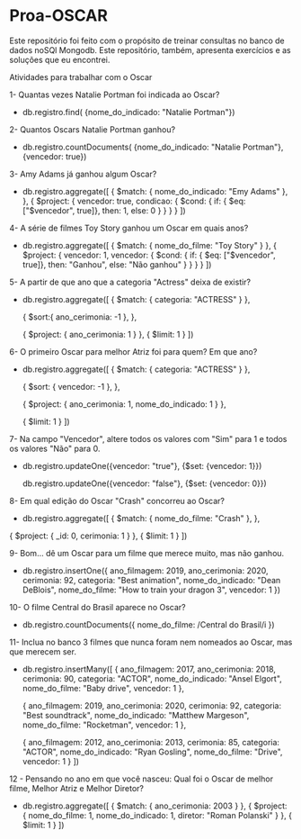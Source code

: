 # Proa-OSCAR
Este repositório foi feito com o propósito de treinar consultas no banco de dados noSQl Mongodb.
Este repositório, também, apresenta exercícios e as soluções que eu encontrei.

Atividades para trabalhar com o Oscar

1- Quantas vezes Natalie Portman foi indicada ao Oscar?
- db.registro.find(
    {nome_do_indicado: "Natalie Portman"})
    
2- Quantos Oscars Natalie Portman ganhou?
- db.registro.countDocuments(
    {nome_do_indicado: "Natalie Portman"}, 
    {vencedor: true})

3- Amy Adams já ganhou algum Oscar?
- db.registro.aggregate([
    {
            $match: {
                nome_do_indicado: "Emy Adams"
            },
    },
    {
        $project: {
            vencedor: true,
            condicao: {
                $cond: {
                    if: { $eq: ["$vencedor", true]},
                    then: 1,
                    else: 0
                }
            }
        }
    }
])

4- A série de filmes Toy Story ganhou um Oscar em quais anos?

- db.registro.aggregate([
        { 
            $match: {
            nome_do_filme: "Toy Story"
        }
    },
        {
            $project: {
                vencedor: 1,
               vencedor: { $cond: {
                    if: { $eq: ["$vencedor", true]},
                    then: "Ganhou",
                    else: "Não ganhou"
                }
            }
            }
        }
    ])

5- A partir de que ano que a categoria "Actress" deixa de existir? 

-  db.registro.aggregate([
    {
        $match: {
            categoria: "ACTRESS"
        }
    },

    {
    $sort:{
        ano_cerimonia: -1
    },
    },

    {
        $project: {
            ano_cerimonia: 1
        }
    },
    {
        $limit: 1
    }
])

6- O primeiro Oscar para melhor Atriz foi para quem? Em que ano?

- db.registro.aggregate([
    {
        $match: {
            categoria: "ACTRESS"
        }
    },

    {
        $sort: {
            vencedor: -1
        },
    },

    {
        $project: {
            ano_cerimonia: 1,
            nome_do_indicado: 1
        }
    },

    {
        $limit: 1
    }
])

7- Na campo "Vencedor", altere todos os valores com "Sim" para 1 e todos os valores "Não" para 0.

- db.registro.updateOne({vencedor: "true"}, {$set: {vencedor: 1}})

  db.registro.updateOne({vencedor: "false"}, {$set: {vencedor: 0}})

8- Em qual edição do Oscar "Crash" concorreu ao Oscar?

 - db.registro.aggregate([
    {
    $match: {
        nome_do_filme: "Crash"
    },
},

{
    $project: {
        _id: 0,
        cerimonia: 1
    }
},
    {
        $limit: 1
    }
])

9- Bom... dê um Oscar para um filme que merece muito, mas não ganhou.

- db.registro.insertOne({
    ano_filmagem: 2019,
    ano_cerimonia: 2020,
    cerimonia: 92,
    categoria: "Best animation",
    nome_do_indicado: "Dean DeBlois",
    nome_do_filme: "How to train your dragon 3",
    vencedor: 1
})


10- O filme Central do Brasil aparece no Oscar?

-  db.registro.countDocuments({ nome_do_filme: /Central do Brasil/i })

11- Inclua no banco 3 filmes que nunca foram nem nomeados ao Oscar, mas que merecem ser.

- db.registro.insertMany([
    {
    ano_filmagem: 2017,
    ano_cerimonia: 2018,
    cerimonia: 90,
    categoria: "ACTOR",
    nome_do_indicado: "Ansel Elgort",
    nome_do_filme: "Baby drive",
    vencedor: 1
    },
    
    {
        ano_filmagem: 2019,
        ano_cerimonia: 2020,
        cerimonia: 92,
        categoria: "Best soundtrack",
        nome_do_indicado: "Matthew Margeson",
        nome_do_filme: "Rocketman",
        vencedor: 1
    },

    {
        ano_filmagem: 2012,
        ano_cerimonia: 2013,
        cerimonia: 85,
        categoria: "ACTOR",
        nome_do_indicado: "Ryan Gosling",
        nome_do_filme: "Drive",
        vencedor: 1
    }
])


12 - Pensando no ano em que você nasceu: Qual foi o Oscar de melhor filme, Melhor Atriz e Melhor Diretor?

- db.registro.aggregate([
    {
        $match: {
          ano_cerimonia: 2003
        }
    },
    {
        $project: {
            nome_do_filme: 1,
            nome_do_indicado: 1,
            diretor: "Roman Polanski"
        }
    },
    {
        $limit: 1
    }
])
